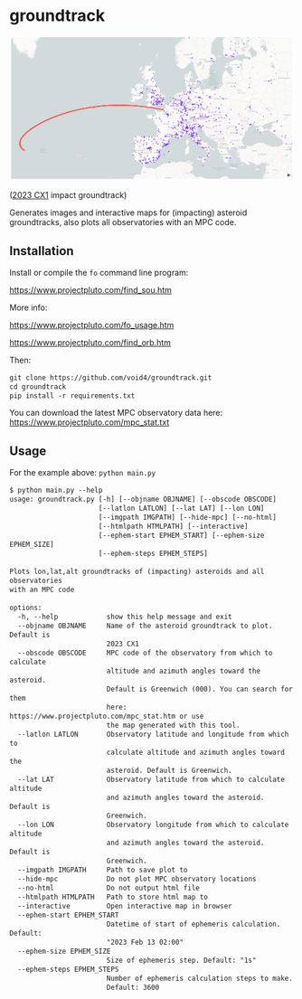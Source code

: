 # groundtrack

![2023 CX1 impact groundtrack](groundtrack.png)

([2023 CX1](https://en.wikipedia.org/wiki/2023_CX1) impact groundtrack)

Generates images and interactive maps for (impacting) asteroid groundtracks, also plots all observatories with an MPC code.

## Installation

Install or compile the `fo` command line program:

https://www.projectpluto.com/find_sou.htm

More info:

https://www.projectpluto.com/fo_usage.htm

https://www.projectpluto.com/find_orb.htm

Then:

```
git clone https://github.com/void4/groundtrack.git
cd groundtrack
pip install -r requirements.txt
```

You can download the latest MPC observatory data here: https://www.projectpluto.com/mpc_stat.txt

## Usage

For the example above: `python main.py`

```
$ python main.py --help
usage: groundtrack.py [-h] [--objname OBJNAME] [--obscode OBSCODE]
                      [--latlon LATLON] [--lat LAT] [--lon LON]
                      [--imgpath IMGPATH] [--hide-mpc] [--no-html]
                      [--htmlpath HTMLPATH] [--interactive]
                      [--ephem-start EPHEM_START] [--ephem-size EPHEM_SIZE]
                      [--ephem-steps EPHEM_STEPS]

Plots lon,lat,alt groundtracks of (impacting) asteroids and all observatories
with an MPC code

options:
  -h, --help            show this help message and exit
  --objname OBJNAME     Name of the asteroid groundtrack to plot. Default is
                        2023 CX1
  --obscode OBSCODE     MPC code of the observatory from which to calculate
                        altitude and azimuth angles toward the asteroid.
                        Default is Greenwich (000). You can search for them
                        here: https://www.projectpluto.com/mpc_stat.htm or use
                        the map generated with this tool.
  --latlon LATLON       Observatory latitude and longitude from which to
                        calculate altitude and azimuth angles toward the
                        asteroid. Default is Greenwich.
  --lat LAT             Observatory latitude from which to calculate altitude
                        and azimuth angles toward the asteroid. Default is
                        Greenwich.
  --lon LON             Observatory longitude from which to calculate altitude
                        and azimuth angles toward the asteroid. Default is
                        Greenwich.
  --imgpath IMGPATH     Path to save plot to
  --hide-mpc            Do not plot MPC observatory locations
  --no-html             Do not output html file
  --htmlpath HTMLPATH   Path to store html map to
  --interactive         Open interactive map in browser
  --ephem-start EPHEM_START
                        Datetime of start of ephemeris calculation. Default:
                        "2023 Feb 13 02:00"
  --ephem-size EPHEM_SIZE
                        Size of ephemeris step. Default: "1s"
  --ephem-steps EPHEM_STEPS
                        Number of ephemeris calculation steps to make.
                        Default: 3600
```
